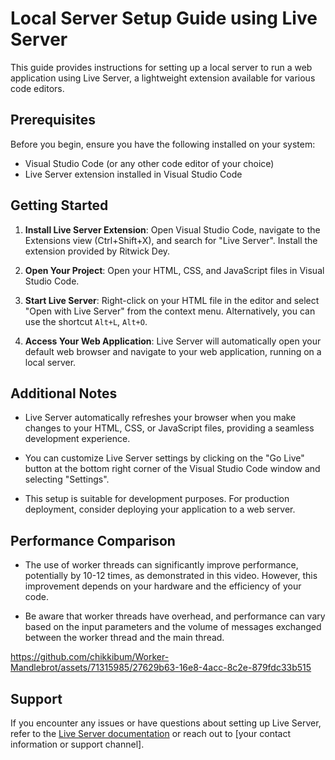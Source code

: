 # Local Server Setup Guide using Live Server

This guide provides instructions for setting up a local server to run a web application using Live Server, a lightweight extension available for various code editors.

## Prerequisites

Before you begin, ensure you have the following installed on your system:

- Visual Studio Code (or any other code editor of your choice)
- Live Server extension installed in Visual Studio Code

## Getting Started

1. **Install Live Server Extension**: Open Visual Studio Code, navigate to the Extensions view (Ctrl+Shift+X), and search for "Live Server". Install the extension provided by Ritwick Dey.

2. **Open Your Project**: Open your HTML, CSS, and JavaScript files in Visual Studio Code.

3. **Start Live Server**: Right-click on your HTML file in the editor and select "Open with Live Server" from the context menu. Alternatively, you can use the shortcut `Alt+L`, `Alt+O`.

4. **Access Your Web Application**: Live Server will automatically open your default web browser and navigate to your web application, running on a local server.

## Additional Notes

- Live Server automatically refreshes your browser when you make changes to your HTML, CSS, or JavaScript files, providing a seamless development experience.

- You can customize Live Server settings by clicking on the "Go Live" button at the bottom right corner of the Visual Studio Code window and selecting "Settings".

- This setup is suitable for development purposes. For production deployment, consider deploying your application to a web server.

## Performance Comparison

- The use of worker threads can significantly improve performance, potentially by 10-12 times, as demonstrated in this video. However, this improvement depends on your hardware and the efficiency of your code.

- Be aware that worker threads have overhead, and performance can vary based on the input parameters and the volume of messages exchanged between the worker thread and the main thread.
  
https://github.com/chikkibum/Worker-Mandlebrot/assets/71315985/27629b63-16e8-4acc-8c2e-879fdc33b515

## Support

If you encounter any issues or have questions about setting up Live Server, refer to the [Live Server documentation](https://github.com/ritwickdey/vscode-live-server) or reach out to [your contact information or support channel].


